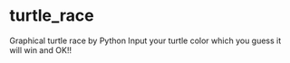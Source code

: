 # turtle_race
Graphical turtle race by Python
Input your turtle color which you guess it will win and OK!!

